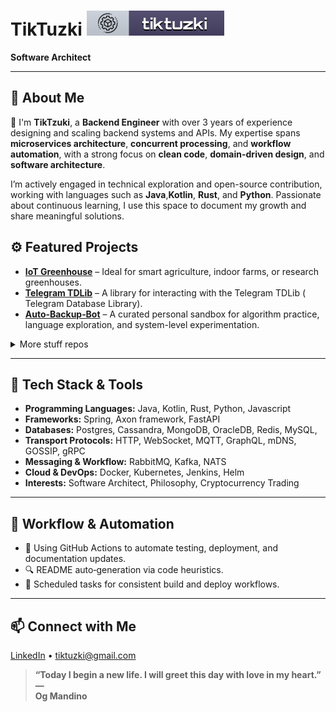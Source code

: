 # TikTuzki [![TikTuzki](./img/tik-badge.svg)](https://github.com/TikTzuki/TikTzuki)

**Software Architect**

---

## 🚀 About Me

👋 I'm **TikTzuki**, a **Backend Engineer** with over 3 years of experience designing and
scaling backend systems and APIs. My expertise spans **microservices architecture**, **concurrent processing**, and
**workflow automation**, with a strong focus on **clean code**, **domain-driven design**, and **software architecture**.

I’m actively engaged in technical exploration and open-source contribution, working with languages such as
**Java**,**Kotlin**, **Rust**, and **Python**. Passionate about continuous learning, I use this space to document my
growth and share meaningful solutions.

## ⚙️ Featured Projects

- [**IoT Greenhouse**](https://github.com/TikTzuki/prometheus-greenhouse) – Ideal for smart agriculture, indoor farms,
  or research greenhouses.
- [**Telegram TDLib**](https://github.com/TikTzuki/telegram-tdlib) – A library for interacting with the Telegram TDLib (
  Telegram Database Library).
- [**Auto‑Backup‑Bot**](https://github.com/TikTzuki/learning-lab) – A curated personal sandbox for algorithm practice,
  language exploration, and system-level experimentation.

<details>
<summary>More stuff repos</summary>

- nvim
- nio-lab
- mvc-store
- room-manager-lite
- money-bag
- tik-scripts
- tiktuzki-charts
- sgu-project

</details>

---

## 🧰 Tech Stack & Tools

- **Programming Languages:** Java, Kotlin, Rust, Python, Javascript
- **Frameworks:** Spring, Axon framework, FastAPI
- **Databases:** Postgres, Cassandra, MongoDB, OracleDB, Redis, MySQL,
- **Transport Protocols:** HTTP, WebSocket, MQTT, GraphQL, mDNS, GOSSIP, gRPC
- **Messaging & Workflow:** RabbitMQ, Kafka, NATS
- **Cloud & DevOps:** Docker, Kubernetes, Jenkins, Helm
- **Interests:** Software Architect, Philosophy, Cryptocurrency Trading

---

## 🧩 Workflow & Automation

- 🧠 Using GitHub Actions to automate testing, deployment, and documentation updates.
- 🔍 README auto‑generation via code heuristics.
- 🔄 Scheduled tasks for consistent build and deploy workflows.

---

## 📫 Connect with Me

[LinkedIn](https://www.linkedin.com/in/tiktuzki/) • tiktuzki@gmail.com


**<blockquote>&ldquo;Today I begin a new life. I will greet this day with love in my heart.&rdquo; &mdash; <footer>Og Mandino</footer></blockquote>**